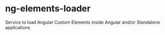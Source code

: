 # ng-elements-loader
Service to load Angular Custom Elements inside Angular and/or Standalone applications
